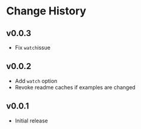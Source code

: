 Change History
==============

v0.0.3
----
* Fix `watch`issue

v0.0.2
----
* Add `watch` option
* Revoke readme caches if examples are changed

v0.0.1
------
* Initial release